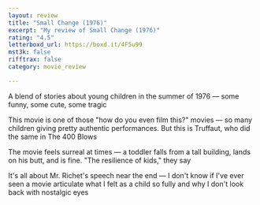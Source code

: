 ```yaml
---
layout: review
title: "Small Change (1976)"
excerpt: "My review of Small Change (1976)"
rating: "4.5"
letterboxd_url: https://boxd.it/4F5u99
mst3k: false
rifftrax: false
category: movie_review

---
```


A blend of stories about young children in the summer of 1976 — some funny, some cute, some tragic

This movie is one of those "how do you even film this?" movies — so many children giving pretty authentic performances. But this is Truffaut, who did the same in The 400 Blows

The movie feels surreal at times — a toddler falls from a tall building, lands on his butt, and is fine. "The resilience of kids," they say

It's all about Mr. Richet's speech near the end — I don't know if I've ever seen a movie articulate what I felt as a child so fully and why I don't look back with nostalgic eyes